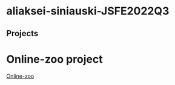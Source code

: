 # aliaksei-siniauski-JSFE2022Q3


## Projects

# Online-zoo project
[Online-zoo](https://rolling-scopes-school.github.io/aliaksei-siniauski-JSFE2022Q3/)
